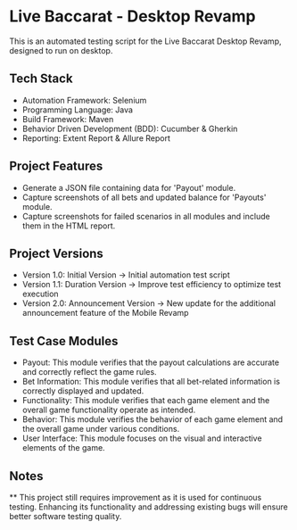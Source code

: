 # Live Baccarat - Desktop Revamp

This is an automated testing script for the Live Baccarat Desktop Revamp, designed to run on desktop.

## Tech Stack
- Automation Framework: Selenium
- Programming Language: Java
- Build Framework: Maven
- Behavior Driven Development (BDD): Cucumber & Gherkin
- Reporting: Extent Report & Allure Report

## Project Features
- Generate a JSON file containing data for 'Payout' module.
- Capture screenshots of all bets and updated balance for 'Payouts' module.
- Capture screenshots for failed scenarios in all modules and include them in the HTML report.

## Project Versions
- Version 1.0: Initial Version -> Initial automation test script
- Version 1.1: Duration Version -> Improve test efficiency to optimize test execution
- Version 2.0: Announcement Version -> New update for the additional announcement feature of the Mobile Revamp

## Test Case Modules
- Payout: This module verifies that the payout calculations are accurate and correctly reflect the game rules.
- Bet Information: This module verifies that all bet-related information is correctly displayed and updated.
- Functionality: This module verifies that each game element and the overall game functionality operate as intended.
- Behavior: This module verifies the behavior of each game element and the overall game under various conditions.
- User Interface: This module focuses on the visual and interactive elements of the game.

## Notes
** This project still requires improvement as it is used for continuous testing.
Enhancing its functionality and addressing existing bugs will ensure better software testing quality.

